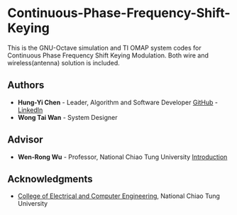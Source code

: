 # Continuous-Phase-Frequency-Shift-Keying
This is the GNU-Octave simulation and TI OMAP system codes for Continuous Phase Frequency Shift Keying Modulation.
Both wire and wireless(antenna) solution is included.

## Authors

* **Hung-Yi Chen** - Leader, Algorithm and Software Developer [GitHub](https://github.com/r03942139) - [LinkedIn](https://www.linkedin.com/in/hung-yi-chen-958616118/)
* **Wong Tai Wan** - System Designer

## Advisor
* **Wen-Rong Wu** - Professor, National Chiao Tung University [Introduction](https://www.dece.nctu.edu.tw/old-main-site/people/bio.php?PID=66)


## Acknowledgments

* [College of Electrical and Computer Engineering](https://www.ece.nctu.edu.tw/eng/latestevent/index.aspx?Parser=9,11,98,90), National Chiao Tung University
